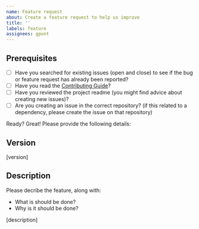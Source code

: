 ```yaml
---
name: Feature request
about: Create a feature request to help us improve
title: ''
labels: feature
assignees: gpont
---
```


## Prerequisites

- [ ] Have you searched for existing issues (open and close) to see if the bug or feature request has already been reported?
- [ ] Have you read the [Contributing Guide](../CONTRIBUTING.md)?
- [ ] Have you reviewed the project readme (you might find advice about creating new issues)?
- [ ] Are you creating an issue in the correct repository? (if this related to a dependency, please create the issue on that repository)

Ready? Great! Please provide the following details:

## Version

[version]

## Description

Please decribe the feature, along with:

- What is should be done?
- Why is it should be done?

[description]
